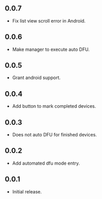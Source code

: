 ## 0.0.7
* Fix list view scroll error in Android.

## 0.0.6
* Make manager to execute auto DFU. 

## 0.0.5
* Grant android support. 

## 0.0.4
* Add button to mark completed devices.

## 0.0.3
* Does not auto DFU for finished devices.

## 0.0.2
* Add automated dfu mode entry.

## 0.0.1
* Initial release.
